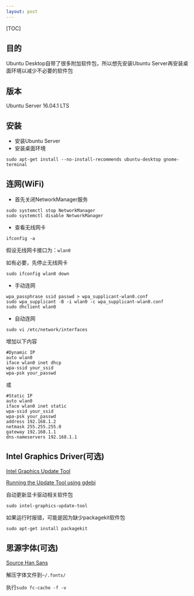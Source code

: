 ```yaml
---
layout: post
---
```


[TOC]

## 目的
Ubuntu Desktop自带了很多附加软件包，所以想先安装Ubuntu Server再安装桌面环境以减少不必要的软件包

## 版本
Ubuntu Server 16.04.1 LTS

## 安装
* 安装Ubuntu Server
* 安装桌面环境

```shell
sudo apt-get install --no-install-recommends ubuntu-desktop gnome-terminal
```

## 连网(WiFi)

* 首先关闭NetworkManager服务

```shell
sudo systemctl stop NetworkManager
sudo systemctl disable NetworkManager
```

* 查看无线网卡

```shell
ifconfig -a
```
假设无线网卡接口为：`wlan0`

如有必要，先停止无线网卡

```shell
sudo ifconfig wlan0 down
```

* 手动连网

```shell
wpa_passphrase ssid passwd > wpa_supplicant-wlan0.conf
sudo wpa_supplicant -B -i wlan0 -c wpa_supplicant-wlan0.conf
sudo dhclient wlan0
```

* 自动连网

```shell
sudo vi /etc/network/interfaces
```

增加以下内容

```text
#Dynamic IP
auto wlan0
iface wlan0 inet dhcp
wpa-ssid your_ssid
wpa-psk your_passwd
```

或

```text
#Static IP
auto wlan0
iface wlan0 inet static
wpa-ssid your_ssid
wpa-psk your_passwd
address 192.168.1.2
netmask 255.255.255.0
gateway 192.168.1.1
dns-nameservers 192.168.1.1
```

## Intel Graphics Driver(可选)
[Intel Graphics Update Tool](https://01.org/zh/linuxgraphics/downloads/intel-graphics-update-tool-linux-os-v2.0.2)

[Running the Update Tool using gdebi](https://01.org/linuxgraphics/documentation/running-update-tool-using-gdebi)

自动更新显卡驱动相关软件包

```shell
sudo intel-graphics-update-tool
```

如果运行时报错，可能是因为缺少packagekit软件包

```shell
sudo apt-get install packagekit
```

## 思源字体(可选)
[Source Han Sans](https://github.com/adobe-fonts/source-han-sans/tree/release)

解压字体文件到`~/.fonts/`

执行`sudo fc-cache -f -v`